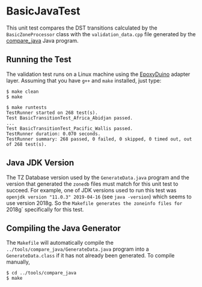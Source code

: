 # BasicJavaTest

This unit test compares the DST transitions calculated by the
`BasicZoneProcessor` class with the `validation_data.cpp` file generated by the
[compare_java](../tools/compare_java) Java program.

## Running the Test

The validation test runs on a Linux machine using the
[EpoxyDuino](https://github.com/bxparks/EpoxyDuino) adapter layer.
Assuming that you have `g++` and `make` installed, just type:
```
$ make clean
$ make

$ make runtests
TestRunner started on 268 test(s).
Test BasicTransitionTest_Africa_Abidjan passed.
...
Test BasicTransitionTest_Pacific_Wallis passed.
TestRunner duration: 0.070 seconds.
TestRunner summary: 268 passed, 0 failed, 0 skipped, 0 timed out, out of 268 test(s).
```

## Java JDK Version

The TZ Database version used by the `GenerateData.java` program and the
version that generated the `zonedb` files must match for this unit test to
succeed. For example, one of JDK versions used to run this test was `openjdk
version "11.0.3" 2019-04-16` (see `java -version`) which seems to use version
2018g. So the `Makefile generates the zoneinfo files for `2018g` specifically
for this test.

## Compiling the Java Generator

The `Makefile` will automatically compile the
`../tools/compare_java/GenerateData.java` program into a
`GenerateData.class` if it has not already been generated. To compile manually,

```
$ cd ../tools/compare_java
$ make
```
